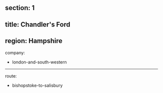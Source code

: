 ﻿section: 1
----
title: Chandler's Ford
----
region: Hampshire
----
company:
- london-and-south-western
----
route:
- bishopstoke-to-salisbury
